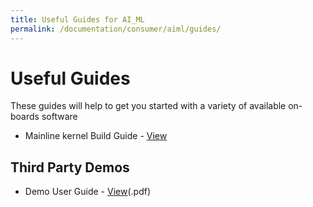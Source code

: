 ```yaml
---
title: Useful Guides for AI_ML
permalink: /documentation/consumer/aiml/guides/
---
```

# Useful Guides

These guides will help to get you started with a variety of available on-boards software
- Mainline kernel Build Guide - [View](../build/mainline.md)

## Third Party Demos

- Demo User Guide - [View](/documentation/consumer/aiml/hardware-docs/files/aiml-demo-user-guide.pdf)(.pdf)
